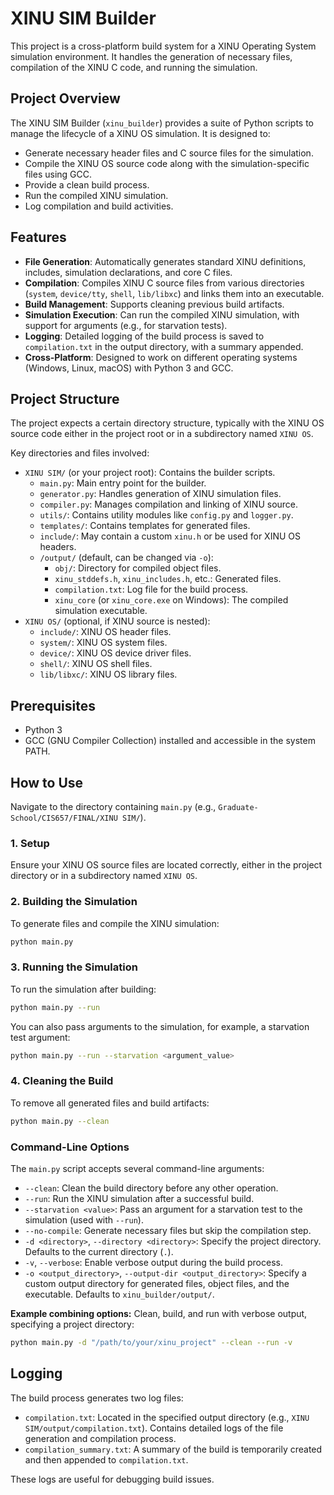 # XINU SIM Builder

This project is a cross-platform build system for a XINU Operating System simulation environment. It handles the generation of necessary files, compilation of the XINU C code, and running the simulation.

## Project Overview

The XINU SIM Builder (`xinu_builder`) provides a suite of Python scripts to manage the lifecycle of a XINU OS simulation. It is designed to:
- Generate necessary header files and C source files for the simulation.
- Compile the XINU OS source code along with the simulation-specific files using GCC.
- Provide a clean build process.
- Run the compiled XINU simulation.
- Log compilation and build activities.

## Features

- **File Generation**: Automatically generates standard XINU definitions, includes, simulation declarations, and core C files.
- **Compilation**: Compiles XINU C source files from various directories (`system`, `device/tty`, `shell`, `lib/libxc`) and links them into an executable.
- **Build Management**: Supports cleaning previous build artifacts.
- **Simulation Execution**: Can run the compiled XINU simulation, with support for arguments (e.g., for starvation tests).
- **Logging**: Detailed logging of the build process is saved to `compilation.txt` in the output directory, with a summary appended.
- **Cross-Platform**: Designed to work on different operating systems (Windows, Linux, macOS) with Python 3 and GCC.

## Project Structure

The project expects a certain directory structure, typically with the XINU OS source code either in the project root or in a subdirectory named `XINU OS`.

Key directories and files involved:
- `XINU SIM/` (or your project root): Contains the builder scripts.
    - `main.py`: Main entry point for the builder.
    - `generator.py`: Handles generation of XINU simulation files.
    - `compiler.py`: Manages compilation and linking of XINU source.
    - `utils/`: Contains utility modules like `config.py` and `logger.py`.
    - `templates/`: Contains templates for generated files.
    - `include/`: May contain a custom `xinu.h` or be used for XINU OS headers.
    - `/output/` (default, can be changed via `-o`):
        - `obj/`: Directory for compiled object files.
        - `xinu_stddefs.h`, `xinu_includes.h`, etc.: Generated files.
        - `compilation.txt`: Log file for the build process.
        - `xinu_core` (or `xinu_core.exe` on Windows): The compiled simulation executable.
- `XINU OS/` (optional, if XINU source is nested):
    - `include/`: XINU OS header files.
    - `system/`: XINU OS system files.
    - `device/`: XINU OS device driver files.
    - `shell/`: XINU OS shell files.
    - `lib/libxc/`: XINU OS library files.

## Prerequisites

- Python 3
- GCC (GNU Compiler Collection) installed and accessible in the system PATH.

## How to Use

Navigate to the directory containing `main.py` (e.g., `Graduate-School/CIS657/FINAL/XINU SIM/`).

### 1. Setup
Ensure your XINU OS source files are located correctly, either in the project directory or in a subdirectory named `XINU OS`.

### 2. Building the Simulation

To generate files and compile the XINU simulation:
```bash
python main.py
```

### 3. Running the Simulation

To run the simulation after building:
```bash
python main.py --run
```

You can also pass arguments to the simulation, for example, a starvation test argument:
```bash
python main.py --run --starvation <argument_value>
```

### 4. Cleaning the Build

To remove all generated files and build artifacts:
```bash
python main.py --clean
```

### Command-Line Options

The `main.py` script accepts several command-line arguments:

- `--clean`: Clean the build directory before any other operation.
- `--run`: Run the XINU simulation after a successful build.
- `--starvation <value>`: Pass an argument for a starvation test to the simulation (used with `--run`).
- `--no-compile`: Generate necessary files but skip the compilation step.
- `-d <directory>`, `--directory <directory>`: Specify the project directory. Defaults to the current directory (`.`).
- `-v`, `--verbose`: Enable verbose output during the build process.
- `-o <output_directory>`, `--output-dir <output_directory>`: Specify a custom output directory for generated files, object files, and the executable. Defaults to `xinu_builder/output/`.

**Example combining options:**
Clean, build, and run with verbose output, specifying a project directory:
```bash
python main.py -d "/path/to/your/xinu_project" --clean --run -v
```

## Logging

The build process generates two log files:
- `compilation.txt`: Located in the specified output directory (e.g., `XINU SIM/output/compilation.txt`). Contains detailed logs of the file generation and compilation process.
- `compilation_summary.txt`: A summary of the build is temporarily created and then appended to `compilation.txt`.

These logs are useful for debugging build issues.

